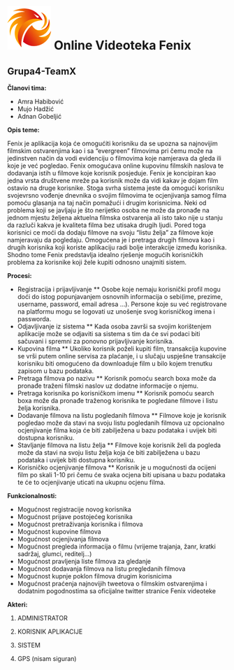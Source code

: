 ﻿# ![alt text](https://github.com/ooad-2017-2018/Grupa4-X/blob/master/Resursi/novi_logo_100x100.png) Online Videoteka Fenix

## Grupa4-TeamX
**Članovi tima:**
* Amra Habibović
* Mujo Hadžić
* Adnan Gobeljić

**Opis teme:**

Fenix je aplikacija koja će omogućiti korisniku da se upozna sa najnovijim filmskim ostvarenjima kao i sa “evergreen” filmovima pri čemu može na jedinstven način da vodi evidenciju o filmovima koje namjerava da gleda ili koje je već pogledao. Fenix omogućava online kupovinu filmskih naslova te dodavanja istih u filmove koje korisnik posjeduje. Fenix je koncipiran kao jedna vrsta društvene mreže pa korisnik može da vidi kakav je dojam film ostavio na druge korisnike. Stoga svrha sistema jeste da omogući korisniku svojevrsno vođenje dnevnika o svojim filmovima te ocjenjivanja samog filma pomoću glasanja na taj način pomažući i drugim korisnicima. Neki od problema koji se javljaju je što nerijetko osoba ne može da pronađe na jednom mjestu željena aktuelna filmska ostvarenja ali isto tako nije u stanju da razluči kakva je kvaliteta filma bez utisaka drugih ljudi.  Pored toga korisnici ce moći da dodaju filmove na svoju “listu želja” za filmove koje namjeravaju da pogledaju. Omogućena je i pretraga drugih filmova kao i drugih korisnika koji koriste aplikaciju radi bolje interakcije između korisnika. Shodno tome Fenix predstavlja idealno rješenje mogućih korisničkih problema za korisnike koji žele kupiti odnosno unajmiti sistem.

**Procesi:**
* Registracija i prijavljivanje
** Osobe koje nemaju korisnički profil mogu doći do istog popunjavanjem osnovnih informacija o sebi(ime, prezime, username, password, email adresa ...). Persone koje su već registrovane na platformu mogu se logovati uz unošenje svog korisničkog imena i passworda.
* Odjavljivanje iz sistema
** Kada osoba završi sa svojim korištenjem aplikacije može se odjaviti sa sistema s tim da će svi podaci biti sačuvani i spremni za ponovno prijavljivanje korisnika. 
* Kupovina filma 
** Ukoliko korisnik poželi kupiti film, transakcija kupovine se vrši putem online servisa za plaćanje, i u slučaju uspješne transakcije korisniku biti omogućeno da downloaduje film u bilo kojem trenutku zapisom u bazu podataka.   
* Pretraga filmova po nazivu
** Korisnik pomoću search boxa može da pronađe traženi filmski naslov uz dodatne informacije o njemu.
* Pretraga korisnika po korisničkom imenu
** Korisnik pomoću search boxa može da pronađe traženog korisnika te pogledane filmove i listu želja korisnika.
* Dodavanje filmova na listu pogledanih filmova
** Filmove koje je korisnik pogledao može da stavi na svoju listu pogledanih filmova uz opcionalno ocjenjivanje filma  koja će biti zabilježena u bazu podataka i uvijek biti dostupna korisniku.
* Stavljanje filmova na listu želja
** Filmove koje korisnik želi da pogleda može da stavi na svoju listu želja koja će biti zabilježena u bazu podataka i uvijek biti dostupna korisniku.
* Korisničko ocjenjivanje filmova
** Korisnik je u mogućnosti da ocijeni film po skali 1-10 pri čemu će svaka ocjena biti upisana u bazu podataka te će to ocjenjivanje uticati na ukupnu ocjenu filma. 

**Funkcionalnosti:**
* Mogućnost registracije novog korisnika
* Mogućnost prijave postojećeg korisnika
* Mogućnost pretraživanja korisnika i filmova
* Mogućnost kupovine filmova
* Mogućnost ocjenjivanja filmova
* Mogućnost pregleda informacija o filmu (vrijeme trajanja, žanr, kratki sadržaj, glumci, reditelj...)
* Mogućnost pravljenja liste filmova za gledanje
* Mogućnost dodavanja filmova na listu pregledanih filmova
* Mogućnost kupnje poklon filmova drugim korisnicima
* Mogućnost praćenja najnovijih tweetova o filmskim ostvarenjima i dodatnim pogodnostima sa oficijalne twitter stranice Fenix videoteke

****Akteri:****

1. ADMINISTRATOR

2. KORISNIK APLIKACIJE

3. SISTEM

4. GPS (nisam siguran)

 


